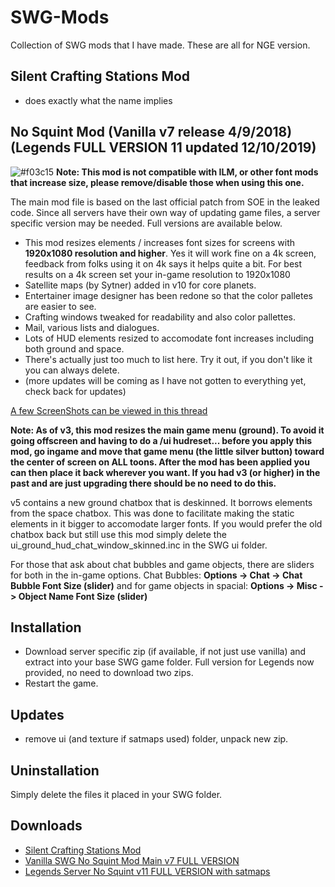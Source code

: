# SWG-Mods
Collection of SWG mods that I have made. These are all for NGE version.

## Silent Crafting Stations Mod
* does exactly what the name implies

## No Squint Mod (Vanilla v7 release 4/9/2018) (Legends FULL VERSION 11 updated 12/10/2019)
![#f03c15](https://placehold.it/15/f03c15/000000?text=+) **Note: This mod is not compatible with ILM, or other font mods that increase size, please remove/disable those when using this one.**

The main mod file is based on the last official patch from SOE in the leaked code. Since all servers have their own way of updating game files, a server specific version may be needed. Full versions are available below.


* This mod resizes elements / increases font sizes for screens with <b>1920x1080 resolution and higher</b>. Yes it will work fine on a 4k screen, feedback from folks using it on 4k says it helps quite a bit. For best results on a 4k screen set your in-game resolution to 1920x1080
* Satellite maps (by Sytner) added in v10 for core planets.
* Entertainer image designer has been redone so that the color palletes are easier to see.
* Crafting windows tweaked for readability and also color pallettes.
* Mail, various lists and dialogues.
* Lots of HUD elements resized to accomodate font increases including both ground and space.
* There's actually just too much to list here. Try it out, if you don't like it you can always delete.
* (more updates will be coming as I have not gotten to everything yet, check back for updates)

[A few ScreenShots can be viewed in this thread](https://swglegends.com/forums/showthread.php?28081-Mod-NoSquint-%28UI-font-and-element-size-increase%29)

<b>Note: As of v3, this mod resizes the main game menu (ground). To avoid it going offscreen and having to do a /ui hudreset... before you apply this mod, go ingame and move that game menu (the little silver button) toward the center of screen on ALL toons. After the mod has been applied you can then place it back wherever you want. If you had v3 (or higher) in the past and are just upgrading there should be no need to do this.</b>


v5 contains a new ground chatbox that is deskinned. It borrows elements from the space chatbox. This was done to facilitate making the static elements in it bigger to accomodate larger fonts. If you would prefer the old chatbox back but still use this mod simply delete the ui_ground_hud_chat_window_skinned.inc in the SWG  ui folder.

For those that ask about chat bubbles and game objects, there are sliders for both in the in-game options. Chat Bubbles:  **Options -> Chat -> Chat Bubble Font Size (slider)** and for game objects in spacial: **Options -> Misc -> Object Name Font Size (slider)**

## Installation
* Download server specific zip (if available, if not just use vanilla) and extract into your base SWG game folder. Full version for Legends now provided, no need to download two zips.
* Restart the game.

## Updates
* remove ui (and texture if satmaps used) folder, unpack new zip.

## Uninstallation
Simply delete the files it placed in your SWG folder.

## Downloads
* [Silent Crafting Stations Mod](https://github.com/twistedatrocity/SWG-Mods/raw/master/downloads/miagis_silent_crafting_stations.zip)
* [Vanilla SWG No Squint Mod Main v7 FULL VERSION](https://github.com/twistedatrocity/SWG-Mods/raw/master/downloads/miagis_nosquint_mod_v7.zip)
* [Legends Server No Squint v11 FULL VERSION with satmaps](https://mega.nz/#!yXpkVKQa!0lapKsAr_nT55ZAwI7dSn_W9e9Aiz1JUIm6O6iLLEoM)
